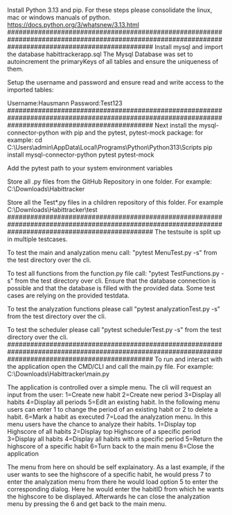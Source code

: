 Install Python 3.13 and pip.
For these steps please consolidate the linux, mac or windows manuals of python.
https://docs.python.org/3/whatsnew/3.13.html
######################################################################################################################################################
Install mysql and import the database habittrackerapp.sql
The Mysql Database was set to autoincrement the primaryKeys of all tables and ensure the uniqueness of them.

Setup the username and password and ensure read and write access to the imported tables: 

Username:Hausmann
Password:Test123
######################################################################################################################################################
Next install the mysql-connector-python with pip and the pytest, pytest-mock package:
for example: 
cd C:\Users\admin\AppData\Local\Programs\Python\Python313\Scripts
pip install mysql-connector-python pytest pytest-mock 

Add the pytest path to your system environment variables

Store all .py files from the GitHub Repository in one folder. 
For example: C:\Downloads\Habittracker

Store all the Test*.py files in a children repository of this folder. 
For example C:\Downloads\Habittracker\test
######################################################################################################################################################
The testsuite is split up in multiple testcases.

To test the main and analyzation menu call: "pytest MenuTest.py -s" from the test directory over the cli. 

To test all functions from the function.py file call: "pytest TestFunctions.py -s" from the test directory over cli. Ensure that the database connection is possible and that the
database is filled with the provided data. Some test cases are relying on the provided testdata. 

To test the analyzation functions please call "pytest analyzationTest.py -s" from the test directory over the cli.

To test the scheduler please call "pytest schedulerTest.py -s" from the test directory over the cli.
######################################################################################################################################################
To run and interact with the application open the CMD/CLI and call the main.py file. 
For example: C:\Downloads\Habittracker\main.py

The application is controlled over a simple menu. The cli will request an input from the user:
1=Create new habit
2=Create new period
3=Display all habits
4=Display all periods
5=Edit an existing habit. In the following menu users can enter 1 to change the period of an existing habit or 2 to delete a habit.
6=Mark a habit as executed
7=Load the analyzation menu. In this menu users have the chance to analyze their habits. 
	1=Display top Highscore of all habits 
	2=Display top Highscore of a specific period 
	3=Display all habits
	4=Display all habits with a specific period
	5=Return the highscore of a specific habit
	6=Turn back to the main menu
8=Close the application

The menu from here on should be self explainatory. As a last example, if the user wants to see the highscore of a specific habit, he would press 7 to enter the analyzation menu
from there he would load option 5 to enter the corresponding dialog. Here he would enter the habitID from which he wants the highscore to be displayed. Afterwards he can close the
analyzation menu by pressing the 6 and get back to the main menu.
